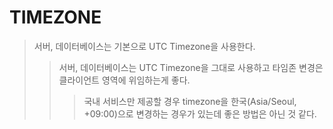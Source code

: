 # TIMEZONE

> 서버, 데이터베이스는 기본으로 UTC Timezone을 사용한다.
>
> > 서버, 데이터베이스는 UTC Timezone을 그대로 사용하고 타임존 변경은 클라이언트 영역에 위임하는게 좋다.
> >
> > > 국내 서비스만 제공할 경우 timezone을 한국(Asia/Seoul, +09:00)으로 변경하는 경우가 있는데 좋은 방법은 아닌 것 같다.
